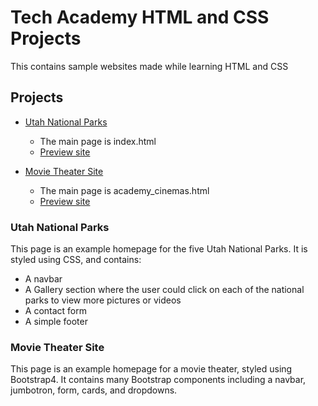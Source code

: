 # Tech Academy HTML and CSS Projects

This contains sample websites made while learning HTML and CSS

## Projects
- [Utah National Parks](https://github.com/lymanmcbride/tech-academy-html-and-css-projects/tree/main/project)
    - The main page is index.html
    - <a href="https://rawcdn.githack.com/lymanmcbride/tech-academy-html-and-css-projects/351c64486c2385d2afa9e3510a8624126f64bf90/project/index.html" target="_blank">Preview site</a>

- [Movie Theater Site](https://github.com/lymanmcbride/tech-academy-html-and-css-projects/tree/main/bootstrap4_project)
    - The main page is academy_cinemas.html
    - <a href="https://htmlpreview.github.io/?https://github.com/lymanmcbride/tech-academy-html-and-css-projects/blob/main/bootstrap4_project/academy_cinemas.html" target="_blank">Preview site</a>

### Utah National Parks
This page is an example homepage for the five Utah National Parks. It is styled using CSS, and contains:
- A navbar
- A Gallery section where the user could click on each of the national parks to view more pictures or videos
 - A contact form
 - A simple footer

### Movie Theater Site
This page is an example homepage for a movie theater, styled using Bootstrap4. It contains many Bootstrap components including a navbar, jumbotron, form, cards, and dropdowns.
